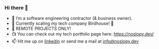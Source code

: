 ### Hi there 👋

- 🦾 I’m a software engineering contractor (& business owner).
- 🌱 Currently scaling my tech company Birdhouse! 🪿
- 🎒 REMOTE PROJECTS ONLY!
- 📺 You can check out my tech portfolio page here: https://noslopy.dev/
- 📫 Hit me up on [linkedin](https://www.linkedin.com/in/noslopy/) or send me a mail at info@noslopy.dev
